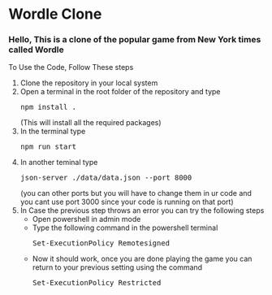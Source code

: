 
<h1>Wordle Clone</h1>
<h3>Hello, This is a clone of the popular game from New York times called Wordle</h3>
<p>To Use the Code, Follow These steps</p>
<ol>
  <li>Clone the repository in your local system</li>
  <li>Open a terminal in the root folder of the repository and type <pre>npm install .</pre>(This will install all the required packages)</li>
  <li>In the terminal type <pre>npm run start</pre></li>
  <li>In another teminal type <pre>json-server ./data/data.json --port 8000</pre>  (you can other ports but you will have to change them in ur code and you cant use port 3000 since your code is running on that port)</li>
  <li>In Case the previous step throws an error you can try the following steps
    <ul>
      <li>Open powershell in admin mode</li>
      <li>Type the following command in the powershell terminal <pre>Set-ExecutionPolicy Remotesigned</pre></li>
      <li>Now it should work, once you are done playing the game you can return to your previous setting using the command <pre>Set-ExecutionPolicy Restricted</pre></li>
    </ul>
  </li>
</ol>
